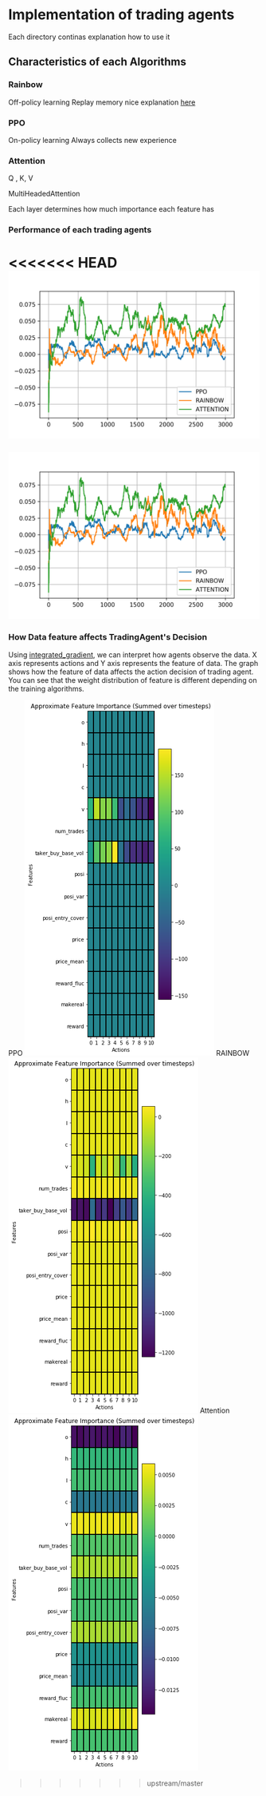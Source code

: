 # Implementation of trading agents

Each directory continas explanation how to use it

## Characteristics of each Algorithms

### Rainbow
Off-policy learning 
Replay memory
nice explanation [here](https://github.com/Curt-Park/rainbow-is-all-you-need)

### PPO
On-policy learning
Always collects new experience

### Attention
Q , K, V

MultiHeadedAttention

Each layer determines how much importance each feature has

### Performance of each trading agents
<<<<<<< HEAD
![performanceTogether](../figs/TradingAgentPerformance.png)
=======
![performanceTogether](../figs/TradingAgentPerformance.png)

### How Data feature affects TradingAgent's Decision
Using [integrated_gradient](https://medium.com/@kartikeyabhardwaj98/integrated-gradients-for-deep-neural-networks-c114e3968eae), we can interpret how agents observe the data.
X axis represents actions and Y axis represents the feature of data. The graph shows how the feature of data affects the action decision of trading agent. You can see that the weight distribution of feature is different depending on the training algorithms.

PPO
![PPOIG](../figs/ppo_IG.png)
RAINBOW
![Rainbow](../figs/rainbow_IG.png)
Attention
![AttentionIG](../figs/attention_IG.png)


>>>>>>> upstream/master
